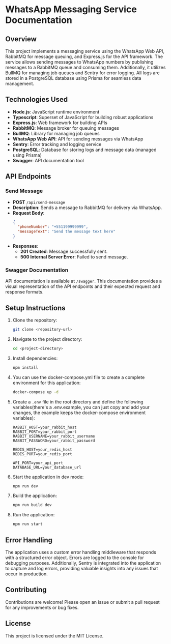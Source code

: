 
# WhatsApp Messaging Service Documentation

## Overview

This project implements a messaging service using the WhatsApp Web API, RabbitMQ for message queuing, and Express.js for the API framework. The service allows sending messages to WhatsApp numbers by publishing messages to a RabbitMQ queue and consuming them. Additionally, it utilizes BullMQ for managing job queues and Sentry for error logging. All logs are stored in a PostgreSQL database using Prisma for seamless data management.

## Technologies Used

- **Node.js**: JavaScript runtime environment
- **Typescript**: Superset of JavaScript for building robust applications
- **Express.js**: Web framework for building APIs
- **RabbitMQ**: Message broker for queuing messages
- **BullMQ**:  Library for managing job queues
- **WhatsApp Web API**: API for sending messages via WhatsApp
- **Sentry**: Error tracking and logging service
- **PostgreSQL**: Database for storing logs and message data (managed using Prisma)
- **Swagger**: API documentation tool


## API Endpoints

### Send Message

- **POST** `/api/send-message`
- **Description**: Sends a message to RabbitMQ for delivery via WhatsApp.
- **Request Body**:
  ```json
  {
    "phoneNumber": "+551199999999",
    "messageText": "Send the message text here"
  }
  ```
- **Responses**:
  - **201 Created**: Message successfully sent.
  - **500 Internal Server Error**: Failed to send message.

### Swagger Documentation

API documentation is available at `/swagger`. This documentation provides a visual representation of the API endpoints and their expected request and response formats.

## Setup Instructions

1. Clone the repository:
   ```bash
   git clone <repository-url>
   ```

2. Navigate to the project directory:
   ```bash
   cd <project-directory>
   ```

3. Install dependencies:
   ```bash
   npm install
   ```

6. You can use the docker-compose.yml file to create a complete environment for this application:
   ```bash
   docker-compose up -d
   ```

5. Create a `.env` file in the root directory and define the following variables(there's a .env.example, you can just copy and add your changes, the example keeps the docker-compose environment variables):
   ```plaintext
   RABBIT_HOST=your_rabbit_host
   RABBIT_PORT=your_rabbit_port
   RABBIT_USERNAME=your_rabbit_username
   RABBIT_PASSWORD=your_rabbit_password

   REDIS_HOST=your_redis_host  
   REDIS_PORT=your_redis_port

   API_PORT=your_api_port
   DATABASE_URL=your_database_url

   ```

6. Start the application in dev mode:
   ```bash
   npm run dev
   ```

7. Build the application:
   ```bash
   npm run build dev
   ```

8. Run the application:
   ```bash
   npm run start
   ```

## Error Handling

The application uses a custom error handling middleware that responds with a structured error object. Errors are logged to the console for debugging purposes. Additionally, Sentry is integrated into the application to capture and log errors, providing valuable insights into any issues that occur in production.

## Contributing

Contributions are welcome! Please open an issue or submit a pull request for any improvements or bug fixes.

## License

This project is licensed under the MIT License.
